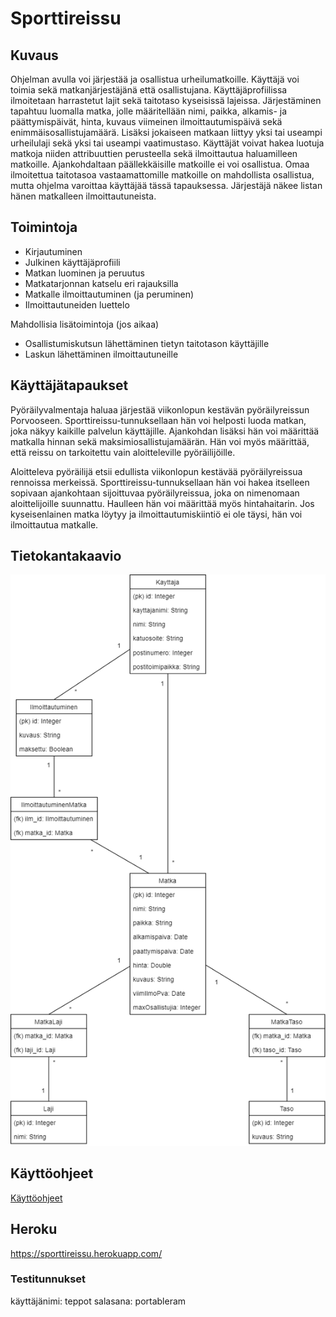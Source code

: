 # Sporttireissu

## Kuvaus

Ohjelman avulla voi järjestää ja osallistua urheilumatkoille. Käyttäjä voi toimia sekä matkanjärjestäjänä että osallistujana. Käyttäjäprofiilissa ilmoitetaan harrastetut lajit sekä taitotaso kyseisissä lajeissa. Järjestäminen tapahtuu luomalla matka, jolle määritellään nimi, paikka, alkamis- ja päättymispäivät, hinta, kuvaus viimeinen ilmoittautumispäivä sekä enimmäisosallistujamäärä. Lisäksi jokaiseen matkaan liittyy yksi tai useampi urheilulaji sekä yksi tai useampi vaatimustaso. Käyttäjät voivat hakea luotuja matkoja niiden attribuuttien perusteella sekä ilmoittautua haluamilleen matkoille. Ajankohdaltaan päällekkäisille matkoille ei voi osallistua. Omaa ilmoitettua taitotasoa vastaamattomille matkoille on mahdollista osallistua, mutta ohjelma varoittaa käyttäjää tässä tapauksessa. Järjestäjä näkee listan hänen matkalleen ilmoittautuneista.

## Toimintoja

* Kirjautuminen
* Julkinen käyttäjäprofiili
* Matkan luominen ja peruutus
* Matkatarjonnan katselu eri rajauksilla
* Matkalle ilmoittautuminen (ja peruminen)
* Ilmoittautuneiden luettelo

Mahdollisia lisätoimintoja (jos aikaa)

* Osallistumiskutsun lähettäminen tietyn taitotason käyttäjille
* Laskun lähettäminen ilmoittautuneille

## Käyttäjätapaukset

Pyöräilyvalmentaja haluaa järjestää viikonlopun kestävän pyöräilyreissun Porvooseen. Sporttireissu-tunnuksellaan hän voi helposti luoda matkan, joka näkyy kaikille palvelun käyttäjille. Ajankohdan lisäksi hän voi määrittää matkalla hinnan sekä maksimiosallistujamäärän. Hän voi myös määrittää, että reissu on tarkoitettu vain aloitteleville pyöräilijöille.

Aloitteleva pyöräilijä etsii edullista viikonlopun kestävää pyöräilyreissua rennoissa merkeissä. Sporttireissu-tunnuksellaan hän voi hakea itselleen sopivaan ajankohtaan sijoittuvaa pyöräilyreissua, joka on nimenomaan aloittelijoille suunnattu. Haulleen hän voi määrittää myös hintahaitarin. Jos kyseisenlainen matka löytyy ja ilmoittautumiskiintiö ei ole täysi, hän voi ilmoittautua matkalle.

## Tietokantakaavio

![Tietokantakaavio](https://github.com/kafenoir/sporttireissu/blob/master/documentation/images/sporttireissu_tkk.png)

## Käyttöohjeet

[Käyttöohjeet](https://github.com/kafenoir/sporttireissu/blob/master/documentation/manual.md)

## Heroku

https://sporttireissu.herokuapp.com/

### Testitunnukset

käyttäjänimi: teppot
salasana: portableram
